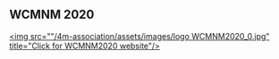 ## WCMNM 2020

<a href="https://www.me.iitb.ac.in/~wcmnm/" title="WCMNM2020"><img src=""/4m-association/assets/images/logo WCMNM2020_0.jpg" title="Click for WCMNM2020 website"/></a>